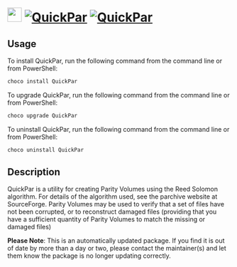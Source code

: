 ﻿# <img src="https://cdn.rawgit.com/mkevenaar/chocolatey-packages/master/icons/QuickPar.png" width="32" height="32"/> [![QuickPar](https://img.shields.io/chocolatey/v/QuickPar.svg?label=QuickPar)](https://chocolatey.org/packages/QuickPar) [![QuickPar](https://img.shields.io/chocolatey/dt/QuickPar.svg)](https://chocolatey.org/packages/QuickPar)

## Usage
To install QuickPar, run the following command from the command line or from PowerShell:
```powershell
choco install QuickPar
```

To upgrade QuickPar, run the following command from the command line or from PowerShell:
```powershell
choco upgrade QuickPar
```

To uninstall QuickPar, run the following command from the command line or from PowerShell:
```powershell
choco uninstall QuickPar
```

## Description
QuickPar is a utility for creating Parity Volumes using the Reed Solomon algorithm. For details of the algorithm used, see the parchive website at SourceForge. Parity Volumes may be used to verify that a set of files have not been corrupted, or to reconstruct damaged files (providing that you have a sufficient quantity of Parity Volumes to match the missing or damaged files)

**Please Note**: This is an automatically updated package. If you find it is 
out of date by more than a day or two, please contact the maintainer(s) and
let them know the package is no longer updating correctly.
